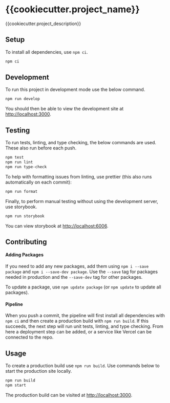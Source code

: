 # {{cookiecutter.project_name}}

{{cookiecutter.project_description}}

## Setup

To install all dependencies, use `npm ci`.

```bash
npm ci
```

## Development

To run this project in development mode use the below command.

```bash
npm run develop
```

You should then be able to view the development site at [http://localhost:3000](http://localhost:3000).

## Testing

To run tests, linting, and type checking, the below commands are used. These also run before each push.

```bash
npm test
npm run lint
npm run type-check
```

To help with formatting issues from linting, use prettier (this also runs automatically on each commit):

```bash
npm run format
```

Finally, to perform manual testing without using the development server, use storybook.

```bash
npm run storybook
```

You can view storybook at [http://localhost:6006](http://localhost:6006).

## Contributing

#### Adding Packages

If you need to add any new packages, add them using `npm i --save package` and `npm i --save-dev package`. Use the `--save` tag for packages needed in production and the `--save-dev` tag for other packages.

To update a package, use `npm update package` (or `npm update` to update all packages).

#### Pipeline

When you push a commit, the pipeline will first install all dependencies with `npm ci` and then create a production build with `npm run build`. If this succeeds, the next step will run unit tests, linting, and type checking. From here a deployment step can be added, or a service like Vercel can be connected to the repo.

## Usage

To create a production build use `npm run build`. Use commands below to start the production site locally.

```bash
npm run build
npm start
```

The production build can be visited at [http://localhost:3000](http://localhost:3000).
